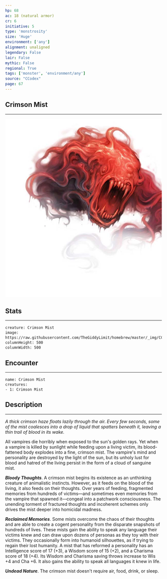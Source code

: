 ```yaml
---
hp: 68
ac: 18 (natural armor)
cr: 6
initiative: 5
type: 'monstrosity'    
size: 'Huge'
environment: ['any']
alignment: unaligned
legendary: False
lair: False
mythic: False
regional: True
tags: ['monster', 'environment/any']
source: "CCodex"
page: 67
---
```


## Crimson Mist
---

![|600](https://raw.githubusercontent.com/TheGiddyLimit/homebrew/master/_img/CCodex/crimsonmist.jpg)

## Stats
---

```statblock
creature: Crimson Mist
image: https://raw.githubusercontent.com/TheGiddyLimit/homebrew/master/_img/CCodex/crimsonmist_token.png
columnHeight: 500
columnWidth: 500
```

## Encounter
---

```encounter-table
name: Crimson Mist
creatures:
- 1: Crimson Mist
```

## Description
---
_A thick crimson haze floats lazily through the air. Every few seconds, some of the mist coalesces into a drop of liquid that spatters beneath it, leaving a thin trail of blood in its wake._

All vampires die horribly when exposed to the sun's golden rays. Yet when a vampire is killed by sunlight while feeding upon a living victim, its blood-fattened body explodes into a fine, crimson mist. The vampire's mind and personality are destroyed by the light of the sun, but its unholy lust for blood and hatred of the living persist in the form of a cloud of sanguine mist.

**_Bloody Thoughts_**. A crimson mist begins its existence as an unthinking creature of animalistic instincts. However, as it feeds on the blood of the living, it also feeds on their thoughts. Over years of feeding, fragmented memories from hundreds of victims—and sometimes even memories from the vampire that spawned it—congeal into a patchwork consciousness. The unending torment of fractured thoughts and incoherent schemes only drives the mist deeper into homicidal madness.


**_Reclaimed Memories_**. Some mists overcome the chaos of their thoughts and are able to create a cogent personality from the disparate snapshots of hundreds of lives. These mists gain the ability to speak any language their victims knew and can draw upon dozens of personas as they toy with their victims. They occasionally form into humanoid silhouettes, as if trying to regain their lost humanity. A mist that has reformed a personality has an Intelligence score of 17 (+3), a Wisdom score of 15 (+2), and a Charisma score of 18 (+4). Its Wisdom and Charisma saving throws increase to Wis +4 and Cha +6. It also gains the ability to speak all languages it knew in life.


**_Undead Nature_**. The crimson mist doesn't require air, food, drink, or sleep.






